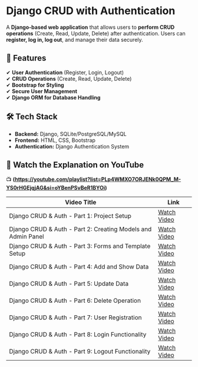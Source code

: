 

# Django CRUD with Authentication  

A **Django-based web application** that allows users to **perform CRUD operations** (Create, Read, Update, Delete) after authentication. Users can **register, log in, log out**, and manage their data securely.  

## 🚀 Features  
✔ **User Authentication** (Register, Login, Logout)  
✔ **CRUD Operations** (Create, Read, Update, Delete)  
✔ **Bootstrap for Styling**  
✔ **Secure User Management**  
✔ **Django ORM for Database Handling**  

## 🛠️ Tech Stack  
- **Backend:** Django, SQLite/PostgreSQL/MySQL  
- **Frontend:** HTML, CSS, Bootstrap  
- **Authentication:** Django Authentication System  

## 🎥 Watch the Explanation on YouTube 
📺 **(https://youtube.com/playlist?list=PLp4WMXO7ORJENk0QPM_M-YS0rHGEjqjAG&si=oYBenPSvBeR1BYOi)**  


| Video Title | Link |
|-------------|------|
| Django CRUD & Auth - Part 1: Project Setup | [Watch Video](https://www.youtube.com/watch?v=1dU7mZL_J_A) |
| Django CRUD & Auth - Part 2: Creating Models and Admin Panel | [Watch Video](https://www.youtube.com/watch?v=6jHgzE6OGeA) |
| Django CRUD & Auth - Part 3: Forms and Template Setup | [Watch Video](https://www.youtube.com/watch?v=59yTc7UR_Co) |
| Django CRUD & Auth - Part 4: Add and Show Data | [Watch Video](https://www.youtube.com/watch?v=7BiRjF2bgSA) |
| Django CRUD & Auth - Part 5: Update Data | [Watch Video](https://www.youtube.com/watch?v=gks-LU3ezLw) |
| Django CRUD & Auth - Part 6: Delete Operation | [Watch Video](https://www.youtube.com/watch?v=rZSSdRHgZyU) |
| Django CRUD & Auth - Part 7: User Registration | [Watch Video](https://www.youtube.com/watch?v=vWBBkYvMB0g) |
| Django CRUD & Auth - Part 8: Login Functionality | [Watch Video](https://www.youtube.com/watch?v=tYUyIjS01_M) |
| Django CRUD & Auth - Part 9: Logout Functionality | [Watch Video](https://www.youtube.com/watch?v=68mpJv7Ae88) |

